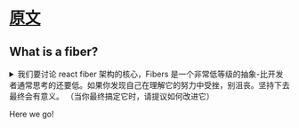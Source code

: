 # [原文](https://github.com/acdlite/react-fiber-architecture/blob/master/README.md)

## What is a fiber?

<details>
<summary>我们要讨论 react fiber 架构的核心，Fibers 是一个非常低等级的抽象-比开发者通常思考的还要低。如果你发现自己在理解它的努力中受挫，别沮丧。坚持下去最终会有意义。
（当你最终搞定它时，请提议如何改进它）</summary>
<pre>
We're about to discuss the heart of React Fiber's architecture. Fibers are a much lower-level abstraction than application developers typically think about. If you find yourself frustrated in your attempts to understand it, don't feel discouraged. Keep trying and it will eventually make sense. (When you do finally get it, please suggest how to improve this section.)
</pre>
</details>


Here we go!
